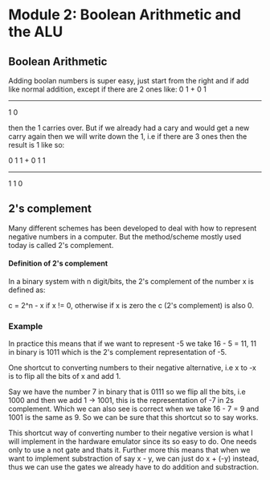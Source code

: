 # Module 2: Boolean Arithmetic and the ALU


## Boolean Arithmetic
Adding boolan numbers is super easy, just start from the right and if add like
normal addition, except if there are 2 ones like:
 0 1
+
 0 1
 
 ----------
 1 0
 
 then the 1 carries over. But if we already had a cary and would get a new carry
 again then we will write down the 1, i.e if there are 3 ones then the result is
 1 like so:
 
  0 1 1
 +
  0 1 1

 ----------
  1 1 0 

## 2's complement
Many different schemes has been developed to deal with how to represent negative
numbers in a computer. But the method/scheme mostly used today is called 2's
complement.

#### Definition of 2's complement
In a binary system with n digit/bits, the 2's complement of the number x is
defined as:

c = 2^n - x if x != 0, otherwise if x is zero the c (2's complement) is also 0.


### Example
In practice this means that if we want to represent -5 we take 16 - 5 = 11, 11
in binary is 1011 which is the 2's complement representation of -5. 

One shortcut to converting numbers to their negative alternative, i.e x to -x is
to flip all the bits of x and add 1.

Say we have the number 7 in binary that is 0111 so we flip all the bits, i.e
1000 and then we add 1 -> 1001, this is the representation of -7 in 2s
complement. Which we can also see is correct when we take 16 - 7 = 9 and 1001 is
the same as 9. So we can be sure that this shortcut so to say works. 


This shortcut way of converting number to their negative version is what I will
implement in the hardware emulator since its so easy to do. One needs only to
use a not gate and thats it. Further more this means that when we want to
implement substraction of say x - y, we can just do x + (-y) instead, thus we
can use the gates we already have to do addition and substraction. 


